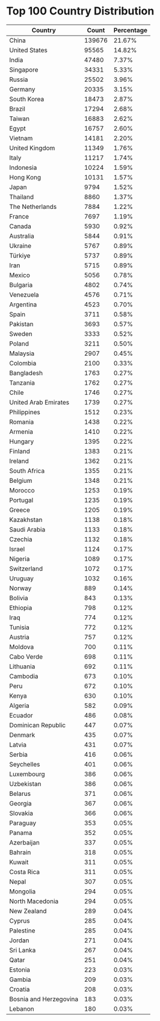 # Top 100 Country Distribution
| Country | Count | Percentage |
|----|----|----|
| China | 139676 | 21.67% |
| United States | 95565 | 14.82% |
| India | 47480 | 7.37% |
| Singapore | 34331 | 5.33% |
| Russia | 25502 | 3.96% |
| Germany | 20335 | 3.15% |
| South Korea | 18473 | 2.87% |
| Brazil | 17294 | 2.68% |
| Taiwan | 16883 | 2.62% |
| Egypt | 16757 | 2.60% |
| Vietnam | 14181 | 2.20% |
| United Kingdom | 11349 | 1.76% |
| Italy | 11217 | 1.74% |
| Indonesia | 10224 | 1.59% |
| Hong Kong | 10131 | 1.57% |
| Japan | 9794 | 1.52% |
| Thailand | 8860 | 1.37% |
| The Netherlands | 7884 | 1.22% |
| France | 7697 | 1.19% |
| Canada | 5930 | 0.92% |
| Australia | 5844 | 0.91% |
| Ukraine | 5767 | 0.89% |
| Türkiye | 5737 | 0.89% |
| Iran | 5715 | 0.89% |
| Mexico | 5056 | 0.78% |
| Bulgaria | 4802 | 0.74% |
| Venezuela | 4576 | 0.71% |
| Argentina | 4523 | 0.70% |
| Spain | 3711 | 0.58% |
| Pakistan | 3693 | 0.57% |
| Sweden | 3333 | 0.52% |
| Poland | 3211 | 0.50% |
| Malaysia | 2907 | 0.45% |
| Colombia | 2100 | 0.33% |
| Bangladesh | 1763 | 0.27% |
| Tanzania | 1762 | 0.27% |
| Chile | 1746 | 0.27% |
| United Arab Emirates | 1739 | 0.27% |
| Philippines | 1512 | 0.23% |
| Romania | 1438 | 0.22% |
| Armenia | 1410 | 0.22% |
| Hungary | 1395 | 0.22% |
| Finland | 1383 | 0.21% |
| Ireland | 1362 | 0.21% |
| South Africa | 1355 | 0.21% |
| Belgium | 1348 | 0.21% |
| Morocco | 1253 | 0.19% |
| Portugal | 1235 | 0.19% |
| Greece | 1205 | 0.19% |
| Kazakhstan | 1138 | 0.18% |
| Saudi Arabia | 1133 | 0.18% |
| Czechia | 1132 | 0.18% |
| Israel | 1124 | 0.17% |
| Nigeria | 1089 | 0.17% |
| Switzerland | 1072 | 0.17% |
| Uruguay | 1032 | 0.16% |
| Norway | 889 | 0.14% |
| Bolivia | 843 | 0.13% |
| Ethiopia | 798 | 0.12% |
| Iraq | 774 | 0.12% |
| Tunisia | 772 | 0.12% |
| Austria | 757 | 0.12% |
| Moldova | 700 | 0.11% |
| Cabo Verde | 698 | 0.11% |
| Lithuania | 692 | 0.11% |
| Cambodia | 673 | 0.10% |
| Peru | 672 | 0.10% |
| Kenya | 630 | 0.10% |
| Algeria | 582 | 0.09% |
| Ecuador | 486 | 0.08% |
| Dominican Republic | 447 | 0.07% |
| Denmark | 435 | 0.07% |
| Latvia | 431 | 0.07% |
| Serbia | 416 | 0.06% |
| Seychelles | 401 | 0.06% |
| Luxembourg | 386 | 0.06% |
| Uzbekistan | 386 | 0.06% |
| Belarus | 371 | 0.06% |
| Georgia | 367 | 0.06% |
| Slovakia | 366 | 0.06% |
| Paraguay | 353 | 0.05% |
| Panama | 352 | 0.05% |
| Azerbaijan | 337 | 0.05% |
| Bahrain | 318 | 0.05% |
| Kuwait | 311 | 0.05% |
| Costa Rica | 311 | 0.05% |
| Nepal | 307 | 0.05% |
| Mongolia | 294 | 0.05% |
| North Macedonia | 294 | 0.05% |
| New Zealand | 289 | 0.04% |
| Cyprus | 285 | 0.04% |
| Palestine | 285 | 0.04% |
| Jordan | 271 | 0.04% |
| Sri Lanka | 267 | 0.04% |
| Qatar | 251 | 0.04% |
| Estonia | 223 | 0.03% |
| Gambia | 209 | 0.03% |
| Croatia | 208 | 0.03% |
| Bosnia and Herzegovina | 183 | 0.03% |
| Lebanon | 180 | 0.03% |
